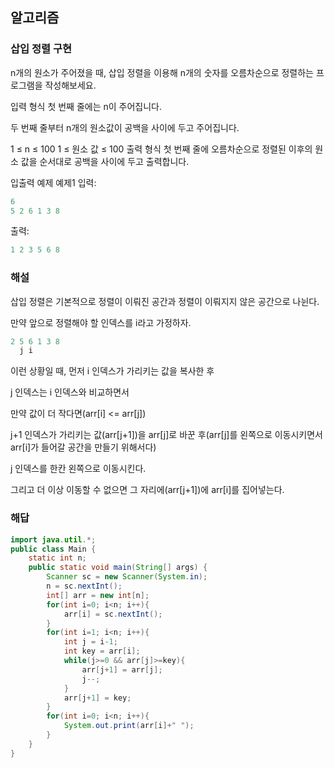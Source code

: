 ## 알고리즘

### 삽입 정렬 구현

n개의 원소가 주어졌을 때, 삽입 정렬을 이용해 n개의 숫자를 오름차순으로 정렬하는 프로그램을 작성해보세요.

입력 형식
첫 번째 줄에는 n이 주어집니다.

두 번째 줄부터 n개의 원소값이 공백을 사이에 두고 주어집니다.

1 ≤ n ≤ 100
1 ≤ 원소 값 ≤ 100
출력 형식
첫 번째 줄에 오름차순으로 정렬된 이후의 원소 값을 순서대로 공백을 사이에 두고 출력합니다.

입출력 예제
예제1
입력:
```java
6
5 2 6 1 3 8
```

출력:
```java
1 2 3 5 6 8
```

### 해설

삽입 정렬은 기본적으로 정렬이 이뤄진 공간과 정렬이 이뤄지지 않은 공간으로 나뉜다.

만약 앞으로 정렬해야 할 인덱스를 i라고 가정하자.

```java
2 5 6 1 3 8
  j i
```
이런 상황일 때, 먼저 i 인덱스가 가리키는 값을 복사한 후

j 인덱스는 i 인덱스와 비교하면서 

만약 값이 더 작다면(arr[i] <= arr[j]) 

j+1 인덱스가 가리키는 값(arr[j+1])을 arr[j]로 바꾼 후(arr[j]를 왼쪽으로 이동시키면서 arr[i]가 들어갈 공간을 만들기 위해서다) 

j 인덱스를 한칸 왼쪽으로 이동시킨다.

그리고 더 이상 이동할 수 없으면 그 자리에(arr[j+1])에 arr[i]를 집어넣는다.

### 해답

```java
import java.util.*;
public class Main {
    static int n;
    public static void main(String[] args) {
        Scanner sc = new Scanner(System.in);
        n = sc.nextInt();
        int[] arr = new int[n];
        for(int i=0; i<n; i++){
            arr[i] = sc.nextInt();
        }
        for(int i=1; i<n; i++){
            int j = i-1;
            int key = arr[i];
            while(j>=0 && arr[j]>=key){
                arr[j+1] = arr[j];
                j--;
            }
            arr[j+1] = key;
        }
        for(int i=0; i<n; i++){
            System.out.print(arr[i]+" ");
        }
    }
}
```




